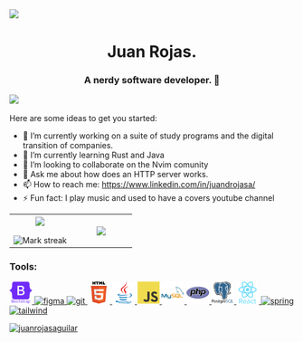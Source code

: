 <!--horizontal divider(gradiant)-->
<img src="https://user-images.githubusercontent.com/73097560/115834477-dbab4500-a447-11eb-908a-139a6edaec5c.gif">
<h1 align="center">Juan Rojas.</h1>
<h3 align="center">A nerdy software developer. 🧐</h3>

![](https://komarev.com/ghpvc/?username=juanrojasaguilar&color=blueviolet&style=flat&label=Visitors)

Here are some ideas to get you started:

- 🔭 I’m currently working on a suite of study programs and the digital transition of companies.
- 🌱 I’m currently learning Rust and Java
- 👯 I’m looking to collaborate on the Nvim comunity
- 💬 Ask me about how does an HTTP server works.
- 📫 How to reach me: https://www.linkedin.com/in/juandrojasa/
- ⚡ Fun fact: I play music and used to have a covers youtube channel

<div  align="center">
<table align="center">
<tr border="none">
<td width="50%" align="center">
<img  align="center" src="https://github-readme-stats.vercel.app/api?username=JuanRojasAguilar&theme=dark&show_icons=true&count_private=true" />
<br></br>
<img alt="Mark streak" src="https://github-readme-streak-stats.herokuapp.com/?user=JuanRojasAguilar&theme=dark&hide_border=false" />
</td>

<td width="50%" align="center">

<img  align="center"  src="https://github-readme-stats.anuraghazra1.vercel.app/api/top-langs/?username=JuanRojasAguilar&theme=dark&hide_border=false&no-bg=true&no-frame=true&langs_count=10"/>

</td>
</tr>
</table>

</div>


<h3 align="left">Tools:</h3>

<p>
<a href="https://getbootstrap.com" target="_blank" rel="noreferrer"> <img src="https://raw.githubusercontent.com/devicons/devicon/master/icons/bootstrap/bootstrap-plain-wordmark.svg" alt="bootstrap" width="40" height="40"/> </a> <a href="https://www.figma.com/" target="_blank" rel="noreferrer"> <img src="https://www.vectorlogo.zone/logos/figma/figma-icon.svg" alt="figma" width="40" height="40"/> </a> <a href="https://git-scm.com/" target="_blank" rel="noreferrer"> <img src="https://www.vectorlogo.zone/logos/git-scm/git-scm-icon.svg" alt="git" width="40" height="40"/> </a> <a href="https://www.w3.org/html/" target="_blank" rel="noreferrer"> <img src="https://raw.githubusercontent.com/devicons/devicon/master/icons/html5/html5-original-wordmark.svg" alt="html5" width="40" height="40"/> </a> <a href="https://www.java.com" target="_blank" rel="noreferrer"> <img src="https://raw.githubusercontent.com/devicons/devicon/master/icons/java/java-original.svg" alt="java" width="40" height="40"/> </a> <a href="https://developer.mozilla.org/en-US/docs/Web/JavaScript" target="_blank" rel="noreferrer"> <img src="https://raw.githubusercontent.com/devicons/devicon/master/icons/javascript/javascript-original.svg" alt="javascript" width="40" height="40"/> </a> <a href="https://www.mysql.com/" target="_blank" rel="noreferrer"> <img src="https://raw.githubusercontent.com/devicons/devicon/master/icons/mysql/mysql-original-wordmark.svg" alt="mysql" width="40" height="40"/> </a> <a href="https://www.php.net" target="_blank" rel="noreferrer"> <img src="https://raw.githubusercontent.com/devicons/devicon/master/icons/php/php-original.svg" alt="php" width="40" height="40"/> </a> <a href="https://www.postgresql.org" target="_blank" rel="noreferrer"> <img src="https://raw.githubusercontent.com/devicons/devicon/master/icons/postgresql/postgresql-original-wordmark.svg" alt="postgresql" width="40" height="40"/> </a> <a href="https://reactjs.org/" target="_blank" rel="noreferrer"> <img src="https://raw.githubusercontent.com/devicons/devicon/master/icons/react/react-original-wordmark.svg" alt="react" width="40" height="40"/> </a> <a href="https://spring.io/" target="_blank" rel="noreferrer"> <img src="https://www.vectorlogo.zone/logos/springio/springio-icon.svg" alt="spring" width="40" height="40"/> </a> <a href="https://tailwindcss.com/" target="_blank" rel="noreferrer"> <img src="https://www.vectorlogo.zone/logos/tailwindcss/tailwindcss-icon.svg" alt="tailwind" width="40" height="40"/> </a> </p>

<p align="left"> <a href="https://github.com/ryo-ma/github-profile-trophy"><img src="https://github-profile-trophy.vercel.app/?username=juanrojasaguilar&column=5&theme=gitdimmed&rank=-C,-B&margin-w=12&margin-h=12" alt="juanrojasaguilar" /></a> </p>